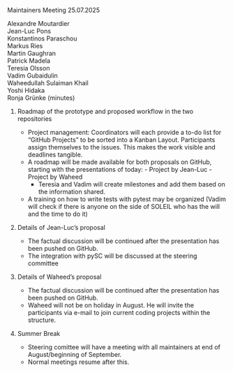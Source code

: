 Maintainers Meeting 
25.07.2025

Alexandre Moutardier  
Jean-Luc Pons  
Konstantinos Paraschou  
Markus Ries  
Martin Gaughran  
Patrick Madela  
Teresia Olsson  
Vadim Gubaidulin  
Waheedullah Sulaiman Khail  
Yoshi Hidaka  
Ronja Grünke (minutes)  


1. Roadmap of the prototype and proposed workflow in the two repositories
   - Project management: Coordinators will each provide a to-do list for “GitHub Projects” to be sorted into a Kanban Layout. Participants assign themselves to the issues. This makes the work visible and deadlines tangible. 
   - A roadmap will be made available for both proposals on GitHub, starting with the presentations of today:
         - Project by Jean-Luc
         - Project by Waheed
     - Teresia and Vadim will create milestones and add them based on the information shared.
    - A training on how to write tests with pytest may be organized (Vadim will check if there is anyone on the side of SOLEIL who has the will and the time to do it) 

2. Details of Jean-Luc’s proposal
    - The factual discussion will be continued after the presentation has been pushed on GitHub.
    - The integration with pySC will be discussed at the steering committee 

3. Details of Waheed’s proposal 
    - The factual discussion will be continued after the presentation has been pushed on GitHub.
   - Waheed will not be on holiday in August. He will invite the participants via e-mail to join current coding projects within the structure.

4. Summer Break
    - Steering comittee will have a meeting with all maintainers at end of August/beginning of September.
    - Normal meetings resume after this.

